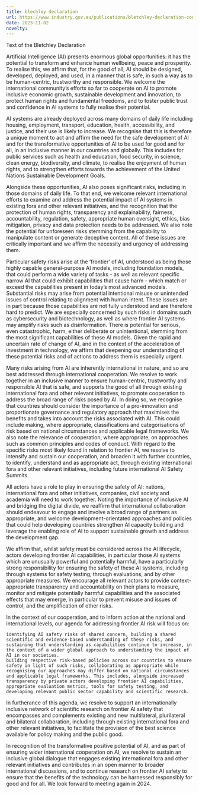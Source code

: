 ```yaml
---
title: blechley declaration
url: https://www.industry.gov.au/publications/bletchley-declaration-countries-attending-ai-safety-summit-1-2-november-2023
date: 2023-11-02
novelty:
---
```

Text of the Bletchley Declaration

Artificial Intelligence (AI) presents enormous global opportunities: it has the potential to transform and enhance human wellbeing, peace and prosperity. To realise this, we affirm that, for the good of all, AI should be designed, developed, deployed, and used, in a manner that is safe, in such a way as to be human-centric, trustworthy and responsible. We welcome the international community’s efforts so far to cooperate on AI to promote inclusive economic growth, sustainable development and innovation, to protect human rights and fundamental freedoms, and to foster public trust and confidence in AI systems to fully realise their potential. 

AI systems are already deployed across many domains of daily life including housing, employment, transport, education, health, accessibility, and justice, and their use is likely to increase. We recognise that this is therefore a unique moment to act and affirm the need for the safe development of AI and for the transformative opportunities of AI to be used for good and for all, in an inclusive manner in our countries and globally. This includes for public services such as health and education, food security, in science, clean energy, biodiversity, and climate, to realise the enjoyment of human rights, and to strengthen efforts towards the achievement of the United Nations Sustainable Development Goals.

Alongside these opportunities, AI also poses significant risks, including in those domains of daily life. To that end, we welcome relevant international efforts to examine and address the potential impact of AI systems in existing fora and other relevant initiatives, and the recognition that the protection of human rights, transparency and explainability, fairness, accountability, regulation, safety, appropriate human oversight, ethics, bias mitigation, privacy and data protection needs to be addressed. We also note the potential for unforeseen risks stemming from the capability to manipulate content or generate deceptive content. All of these issues are critically important and we affirm the necessity and urgency of addressing them. 

Particular safety risks arise at the ‘frontier’ of AI, understood as being those highly capable general-purpose AI models, including foundation models, that could perform a wide variety of tasks - as well as relevant specific narrow AI that could exhibit capabilities that cause harm - which match or exceed the capabilities present in today’s most advanced models. Substantial risks may arise from potential intentional misuse or unintended issues of control relating to alignment with human intent. These issues are in part because those capabilities are not fully understood and are therefore hard to predict. We are especially concerned by such risks in domains such as cybersecurity and biotechnology, as well as where frontier AI systems may amplify risks such as disinformation. There is potential for serious, even catastrophic, harm, either deliberate or unintentional, stemming from the most significant capabilities of these AI models. Given the rapid and uncertain rate of change of AI, and in the context of the acceleration of investment in technology, we affirm that deepening our understanding of these potential risks and of actions to address them is especially urgent.

Many risks arising from AI are inherently international in nature, and so are best addressed through international cooperation. We resolve to work together in an inclusive manner to ensure human-centric, trustworthy and responsible AI that is safe, and supports the good of all through existing international fora and other relevant initiatives, to promote cooperation to address the broad range of risks posed by AI. In doing so, we recognise that countries should consider the importance of a pro-innovation and proportionate governance and regulatory approach that maximises the benefits and takes into account the risks associated with AI. This could include making, where appropriate, classifications and categorisations of risk based on national circumstances and applicable legal frameworks. We also note the relevance of cooperation, where appropriate, on approaches such as common principles and codes of conduct. With regard to the specific risks most likely found in relation to frontier AI, we resolve to intensify and sustain our cooperation, and broaden it with further countries, to identify, understand and as appropriate act, through existing international fora and other relevant initiatives, including future international AI Safety Summits.

All actors have a role to play in ensuring the safety of AI: nations, international fora and other initiatives, companies, civil society and academia will need to work together. Noting the importance of inclusive AI and bridging the digital divide, we reaffirm that international collaboration should endeavour to engage and involve a broad range of partners as appropriate, and welcome development-orientated approaches and policies that could help developing countries strengthen AI capacity building and leverage the enabling role of AI to support sustainable growth and address the development gap.

We affirm that, whilst safety must be considered across the AI lifecycle, actors developing frontier AI capabilities, in particular those AI systems which are unusually powerful and potentially harmful, have a particularly strong responsibility for ensuring the safety of these AI systems, including through systems for safety testing, through evaluations, and by other appropriate measures. We encourage all relevant actors to provide context-appropriate transparency and accountability on their plans to measure, monitor and mitigate potentially harmful capabilities and the associated effects that may emerge, in particular to prevent misuse and issues of control, and the amplification of other risks.

In the context of our cooperation, and to inform action at the national and international levels, our agenda for addressing frontier AI risk will focus on:

    identifying AI safety risks of shared concern, building a shared scientific and evidence-based understanding of these risks, and sustaining that understanding as capabilities continue to increase, in the context of a wider global approach to understanding the impact of AI in our societies.
    building respective risk-based policies across our countries to ensure safety in light of such risks, collaborating as appropriate while recognising our approaches may differ based on national circumstances and applicable legal frameworks. This includes, alongside increased transparency by private actors developing frontier AI capabilities, appropriate evaluation metrics, tools for safety testing, and developing relevant public sector capability and scientific research.

In furtherance of this agenda, we resolve to support an internationally inclusive network of scientific research on frontier AI safety that encompasses and complements existing and new multilateral, plurilateral and bilateral collaboration, including through existing international fora and other relevant initiatives, to facilitate the provision of the best science available for policy making and the public good.

In recognition of the transformative positive potential of AI, and as part of ensuring wider international cooperation on AI, we resolve to sustain an inclusive global dialogue that engages existing international fora and other relevant initiatives and contributes in an open manner to broader international discussions, and to continue research on frontier AI safety to ensure that the benefits of the technology can be harnessed responsibly for good and for all. We look forward to meeting again in 2024.
